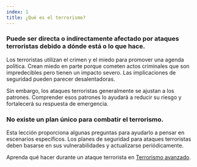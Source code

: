 ```yaml
---
index: 1
title: ¿Qué es el terrorismo?
---
```

### Puede ser directa o indirectamente afectado por ataques terroristas debido a dónde está o lo que hace.

Los terroristas utilizan el crimen y el miedo para promover una agenda política. Crean miedo en parte porque cometen actos criminales que son impredecibles pero tienen un impacto severo. Las implicaciones de seguridad pueden parecer desalentadoras.

Sin embargo, los ataques terroristas generalmente se ajustan a los patrones. Comprender esos patrones lo ayudará a reducir su riesgo y fortalecerá su respuesta de emergencia.

### No existe un plan único para combatir el terrorismo.

Esta lección proporciona algunas preguntas para ayudarlo a pensar en escenarios específicos. Los planes de seguridad para ataques terroristas deben basarse en sus vulnerabilidades y actualizarse periódicamente.

Aprenda qué hacer durante un ataque terrorista en [Terrorismo avanzado](umbrella://incident-response/terrorism/advanced).